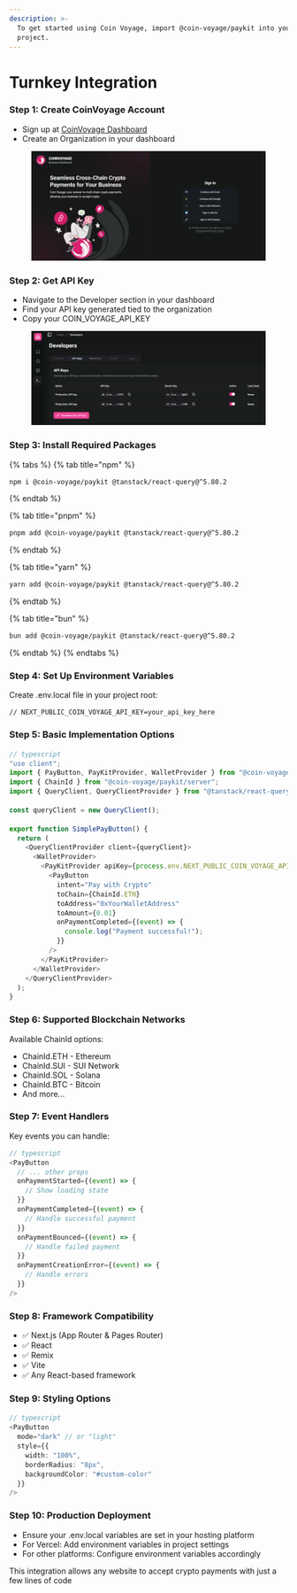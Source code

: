 ```yaml
---
description: >-
  To get started using Coin Voyage, import @coin-voyage/paykit into your
  project.
---
```


# Turnkey Integration

### Step 1: Create CoinVoyage Account

* Sign up at [CoinVoyage Dashboard](https://dashboard.coinvoyage.io)
* Create an Organization in your dashboard

<figure><img src="../.gitbook/assets/coinvoyage (1).png" alt=""><figcaption></figcaption></figure>

### Step 2: Get API Key

* Navigate to the Developer section in your dashboard
* Find your API key generated tied to the organization
* Copy your COIN\_VOYAGE\_API\_KEY

<figure><img src="../.gitbook/assets/coinvoyage (4).png" alt=""><figcaption></figcaption></figure>

### Step 3: Install Required Packages

{% tabs %}
{% tab title="npm" %}
```sh
npm i @coin-voyage/paykit @tanstack/react-query@^5.80.2
```
{% endtab %}

{% tab title="pnpm" %}
```sh
pnpm add @coin-voyage/paykit @tanstack/react-query@^5.80.2
```
{% endtab %}

{% tab title="yarn" %}
```sh
yarn add @coin-voyage/paykit @tanstack/react-query@^5.80.2
```
{% endtab %}

{% tab title="bun" %}
```sh
bun add @coin-voyage/paykit @tanstack/react-query@^5.80.2
```
{% endtab %}
{% endtabs %}

### &#x20;

### Step 4: Set Up Environment Variables

Create .env.local file in your project root:

```
// NEXT_PUBLIC_COIN_VOYAGE_API_KEY=your_api_key_here
```



### Step 5: Basic Implementation Options

```typescript
// typescript
"use client";
import { PayButton, PayKitProvider, WalletProvider } from "@coin-voyage/paykit";
import { ChainId } from "@coin-voyage/paykit/server";
import { QueryClient, QueryClientProvider } from "@tanstack/react-query";

const queryClient = new QueryClient();

export function SimplePayButton() {
  return (
    <QueryClientProvider client={queryClient}>
      <WalletProvider>
        <PayKitProvider apiKey={process.env.NEXT_PUBLIC_COIN_VOYAGE_API_KEY}>
          <PayButton
            intent="Pay with Crypto"
            toChain={ChainId.ETH}
            toAddress="0xYourWalletAddress"
            toAmount={0.01}
            onPaymentCompleted={(event) => {
              console.log("Payment successful!");
            }}
          />
        </PayKitProvider>
      </WalletProvider>
    </QueryClientProvider>
  );
}

```



### Step 6: Supported Blockchain Networks

Available ChainId options:

* ChainId.ETH - Ethereum
* ChainId.SUI - SUI Network
* ChainId.SOL - Solana
* ChainId.BTC - Bitcoin
* And more...



### Step 7: Event Handlers

Key events you can handle:

```typescript
// typescript
<PayButton
  // ... other props
  onPaymentStarted={(event) => {
    // Show loading state
  }}
  onPaymentCompleted={(event) => {
    // Handle successful payment
  }}
  onPaymentBounced={(event) => {
    // Handle failed payment
  }}
  onPaymentCreationError={(event) => {
    // Handle errors
  }}
/>

```



### Step 8: Framework Compatibility

* ✅ Next.js (App Router & Pages Router)
* ✅ React
* ✅ Remix
* ✅ Vite
* ✅ Any React-based framework



### Step 9: Styling Options

```typescript
// typescript
<PayButton
  mode="dark" // or "light"
  style={{
    width: "100%",
    borderRadius: "8px",
    backgroundColor: "#custom-color"
  }}
/>

```



### &#x20;Step 10: Production Deployment

* Ensure your .env.local variables are set in your hosting platform
* For Vercel: Add environment variables in project settings
* For other platforms: Configure environment variables accordingly

This integration allows any website to accept crypto payments with just a few lines of code
